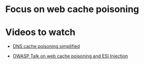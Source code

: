 # Focus on web cache poisoning

# Videos to watch

- [ DNS cache poisoning simplified ](https://youtu.be/lVifa7QSQDY)

- [ OWASP Talk on web cache poisoning and ESI Injection](https://youtu.be/oBKoocE5id4)
